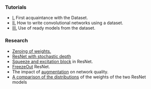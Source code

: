 ### Tutorials
* [I.](https://github.com/analysiscenter/az_training/tree/master/anton_broilovskiy/tutorials/First_tutorial/Dataset.ipynb) First acquaintance with the Dataset.
* [II.](https://github.com/analysiscenter/az_training/blob/master/anton_broilovskiy/tutorials/Second_tutorial/CNN.ipynb) How to write convolutional networks using a dataset.
* [III.](https://github.com/analysiscenter/az_training/blob/master/anton_broilovskiy/tutorials/Third_tutorial/Models.ipynb) Use of ready models from the dataset.

### Research
* [Zeroing of weights.](https://github.com/analysiscenter/az_training/blob/master/anton_broilovskiy/researches/zeroing_of_weights/zeroing_of_weights.ipynb) 
* [ResNet with stochastic depth](https://github.com/analysiscenter/az_training/blob/master/anton_broilovskiy/researches/stochastic_depth/stochastic_depth.ipynb)
* [Squeeze and excitation block](https://github.com/analysiscenter/az_training/blob/master/anton_broilovskiy/researches/squeeze_and_excitation/squeeze_and_excitation.ipynb) in ResNet.
* [FreezeOut](https://github.com/analysiscenter/az_training/blob/master/anton_broilovskiy/researches/freezeout/freezeout.ipynb) ResNet.
* The impact of [augmentation](https://github.com/analysiscenter/az_training/blob/master/anton_broilovskiy/researches/augmentation/augmentation.ipynb) on network quality.
* [A comparison of the distributions](https://github.com/analysiscenter/az_training/blob/master/anton_broilovskiy/research/weights_distributions/Weights_distributions.ipynb) of the weights of the two ResNet models